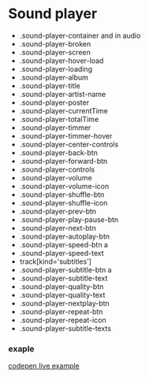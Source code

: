 # Sound player

- .sound-player-container and in audio
- .sound-player-broken
- .sound-player-screen
- .sound-player-hover-load
- .sound-player-loading
- .sound-player-album
- .sound-player-title
- .sound-player-artist-name
- .sound-player-poster
- .sound-player-currentTime
- .sound-player-totalTime
- .sound-player-timmer
- .sound-player-timmer-hover
- .sound-player-center-controls
- .sound-player-back-btn
- .sound-player-forward-btn
- .sound-player-controls
- .sound-player-volume
- .sound-player-volume-icon
- .sound-player-shuffle-btn
- .sound-player-shuffle-icon
- .sound-player-prev-btn
- .sound-player-play-pause-btn
- .sound-player-next-btn
- .sound-player-autoplay-btn
- .sound-player-speed-btn a
- .sound-player-speed-text
- track[kind='subtitles']
- .sound-player-subtitle-btn a
- .sound-player-subtitle-text
- .sound-player-quality-btn
- .sound-player-quality-text
- .sound-player-nextplay-btn
- .sound-player-repeat-btn
- .sound-player-repeat-icon
- .sound-player-subtitle-texts

### exaple

[codepen live example](https://codepen.io/Endwall/pen/rNQvMPM)